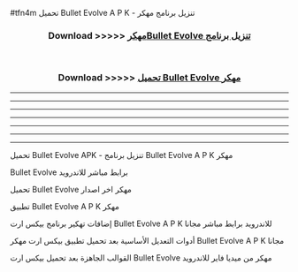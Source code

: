 #tfn4m تحميل Bullet Evolve  A P K - تنزيل برنامج مهكر



<div align="center">
<h3>Download >>>>> <a href="https://runaway1.web.app/?sq=Bullet Evolve ">مهكرBullet Evolve  تنزيل برنامج</a></h3><br>

<h3>Download >>>>> <a href="https://runaway1.web.app/?sq=Bullet Evolve ">تحميل Bullet Evolve  مهكر</a></h3>
</div>


----------------------------------------------------------

----------------------------------------------------------

----------------------------------------------------------

----------------------------------------------------------

----------------------------------------------------------

----------------------------------------------------------

----------------------------------------------------------

تحميل Bullet Evolve  APK - تنزيل برنامج Bullet Evolve  A P K مهكر

Bullet Evolve  برابط مباشر للاندرويد

تحميل Bullet Evolve  مهكر اخر اصدار

تطبيق Bullet Evolve  A P K مهكر

إضافات تهكير برنامج بيكس ارت Bullet Evolve  A P K للاندرويد برابط مباشر مجانا

أدوات التعديل الأساسية بعد تحميل تطبيق بيكس ارت مهكر Bullet Evolve  A P K مجانا

القوالب الجاهزة بعد تحميل بيكس ارت Bullet Evolve  مهكر من ميديا فاير للاندرويد


